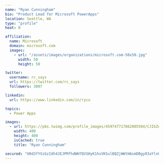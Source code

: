 ```yaml
---
name: "Ryan Cunningham"
bio: "Product Lead for Microsoft PowerApps"
location: Seattle, WA
type: "profile"
heat: 0

affiliation:
  name: Microsoft
  domain: microsoft.com
  images:
    - url: "/assets/images/organizations/microsoft.com-50x50.jpg"
      width: 50
      height: 50

twitter:
  username: rc_says
  url: https://twitter.com/rc_says
  followers: 3007

linkedin:
  url: https://www.linkedin.com/in/rycu

topics:
  - Power Apps

images:
  - url: https://pbs.twimg.com/profile_images/459747717862805504/CJIGZejd_400x400.png
    width: 400
    height: 400
    isCached: true
    title: "Ryan Cunningham"

secured: "U0d3fYVzGzIdh4JEJPMfhdWH7QVSHyK1hsVKSulBQZjWWtHAsmDBgy03aYlnUOpRfxhHOs+eoSx3mWUvXJ/J1VzXiieDV08xTpdaCWqFHMhp0rgf3lsi/JQ9p+XN+lLcrXLLfHeuo2z1avZSwNatY+/6NZsnY/4BbLHKMX2ssHiIC+w9C00v3RcRjVU4TzT/myeRcuL3lEcYWZVnkODaOj2xYBoigQsD7WFaxN50I5M5p0XRdrCsGYD+aaIqaSJnHp6TcGkxltz3LbV23gxqDJ/cxMHfa6wKvD0YDnP35Uox+tTu5jBTGeuUSe8jBepksoTaC2qtPxzTm2XA0+LiY6vhi6Rs9n/ec9ToIXEQiJ0VojuAXeV2EfFtJGEC/FFPz6gpZ66cHeAQu5yoQRymRWRRsdLpXHj82p1cghz/vFw=;awBI62UzB0AI5couOhQeXw=="
---
```


